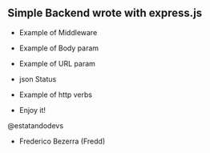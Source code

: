 ## Simple Backend wrote with express.js

- Example of Middleware
- Example of Body param
- Example of URL param
- json Status
- Example of http verbs

- Enjoy it!

@estatandodevs

 - Frederico Bezerra (Fredd)

